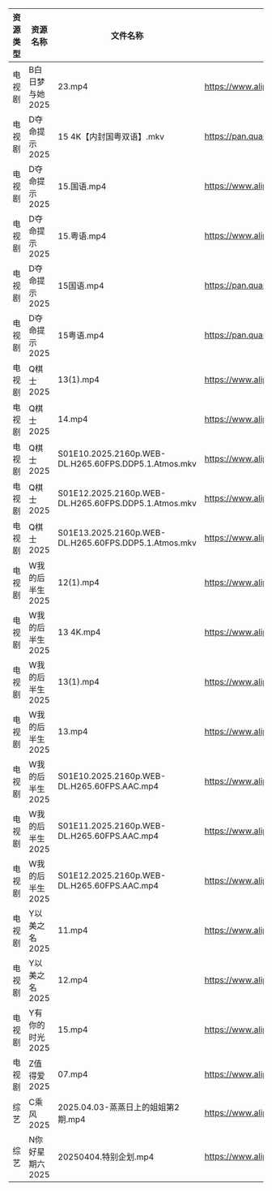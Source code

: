 | 资源类型 | 资源名称       | 文件名称                                                 | 分享链接                                 | 更新时间                |
| ---- | ---------- | ---------------------------------------------------- | ------------------------------------ | ------------------- |
| 电视剧  | B白日梦与她2025 | 23.mp4                                               | https://www.alipan.com/s/koPyyazPNd1 | 2025-04-04 18:05:16 |
| 电视剧  | D夺命提示2025  | 15 4K【内封国粤双语】.mkv                                    | https://pan.quark.cn/s/cc8dcf2ceaed  | 2025-04-04 21:21:47 |
| 电视剧  | D夺命提示2025  | 15.国语.mp4                                            | https://www.alipan.com/s/CCfHY9N4QyX | 2025-04-04 22:05:32 |
| 电视剧  | D夺命提示2025  | 15.粤语.mp4                                            | https://www.alipan.com/s/CCfHY9N4QyX | 2025-04-04 22:05:31 |
| 电视剧  | D夺命提示2025  | 15国语.mp4                                             | https://pan.quark.cn/s/cc8dcf2ceaed  | 2025-04-04 21:22:04 |
| 电视剧  | D夺命提示2025  | 15粤语.mp4                                             | https://pan.quark.cn/s/cc8dcf2ceaed  | 2025-04-04 21:22:01 |
| 电视剧  | Q棋士2025    | 13(1).mp4                                            | https://www.alipan.com/s/HmTR7BovYwL | 2025-04-04 13:06:42 |
| 电视剧  | Q棋士2025    | 14.mp4                                               | https://www.alipan.com/s/HmTR7BovYwL | 2025-04-04 22:06:44 |
| 电视剧  | Q棋士2025    | S01E10.2025.2160p.WEB-DL.H265.60FPS.DDP5.1.Atmos.mkv | https://www.alipan.com/s/HmTR7BovYwL | 2025-04-04 22:06:44 |
| 电视剧  | Q棋士2025    | S01E12.2025.2160p.WEB-DL.H265.60FPS.DDP5.1.Atmos.mkv | https://www.alipan.com/s/HmTR7BovYwL | 2025-04-04 22:06:44 |
| 电视剧  | Q棋士2025    | S01E13.2025.2160p.WEB-DL.H265.60FPS.DDP5.1.Atmos.mkv | https://www.alipan.com/s/HmTR7BovYwL | 2025-04-04 22:06:44 |
| 电视剧  | W我的后半生2025 | 12(1).mp4                                            | https://www.alipan.com/s/SxQ227g7ak2 | 2025-04-04 22:07:17 |
| 电视剧  | W我的后半生2025 | 13 4K.mp4                                            | https://www.alipan.com/s/SxQ227g7ak2 | 2025-04-04 22:07:17 |
| 电视剧  | W我的后半生2025 | 13(1).mp4                                            | https://www.alipan.com/s/SxQ227g7ak2 | 2025-04-04 22:07:16 |
| 电视剧  | W我的后半生2025 | 13.mp4                                               | https://www.alipan.com/s/SxQ227g7ak2 | 2025-04-04 20:07:12 |
| 电视剧  | W我的后半生2025 | S01E10.2025.2160p.WEB-DL.H265.60FPS.AAC.mp4          | https://www.alipan.com/s/SxQ227g7ak2 | 2025-04-04 20:07:12 |
| 电视剧  | W我的后半生2025 | S01E11.2025.2160p.WEB-DL.H265.60FPS.AAC.mp4          | https://www.alipan.com/s/SxQ227g7ak2 | 2025-04-04 20:07:11 |
| 电视剧  | W我的后半生2025 | S01E12.2025.2160p.WEB-DL.H265.60FPS.AAC.mp4          | https://www.alipan.com/s/SxQ227g7ak2 | 2025-04-04 20:07:11 |
| 电视剧  | Y以美之名2025  | 11.mp4                                               | https://www.alipan.com/s/2CqRGUXJMpV | 2025-04-04 08:08:05 |
| 电视剧  | Y以美之名2025  | 12.mp4                                               | https://www.alipan.com/s/2CqRGUXJMpV | 2025-04-04 08:08:05 |
| 电视剧  | Y有你的时光2025 | 15.mp4                                               | https://www.alipan.com/s/pqpb7FJHjCs | 2025-04-04 22:07:47 |
| 电视剧  | Z值得爱2025   | 07.mp4                                               | https://www.alipan.com/s/81dBaEiQDcJ | 2025-04-04 19:07:52 |
| 综艺   | C乘风2025    | 2025.04.03-蒸蒸日上的姐姐第2期.mp4                            | https://www.alipan.com/s/MpfQaAMy4Ly | 2025-04-04 16:08:19 |
| 综艺   | N你好星期六2025 | 20250404.特别企划.mp4                                    | https://www.alipan.com/s/nvuMvPrHLGa | 2025-04-04 22:09:08 |
